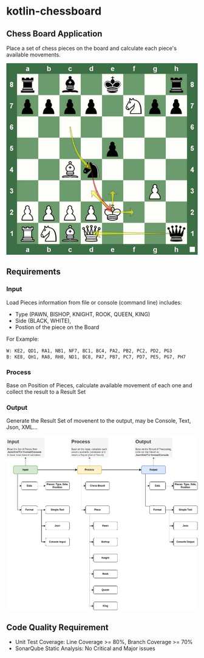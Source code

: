 # kotlin-chessboard

## Chess Board Application

Place a set of chess pieces on the board and calculate each piece's available movements.

![The Chess Board](./doc/img/ChessBoard.jpg)

## Requirements

### Input 

Load Pieces information from file or console (command line) includes: 
- Type (PAWN, BISHOP, KNIGHT, ROOK, QUEEN, KING) 
- Side (BLACK, WHITE), 
- Postion of the piece on the Board

For Example: 

```
W: KE2, QD1, RA1, NB1, NF7, BC1, BC4, PA2, PB2, PC2, PD2, PG3
B: KE8, QH1, RA8, RH8, ND1, BC8, PA7, PB7, PC7, PD7, PE5, PG7, PH7
```

### Process

Base on Position of Pieces, calculate available movement of each one and collect the result to a Result Set

### Output

Generate the Result Set of movenent to the output, may be Console, Text, Json, XML...

![Requirement](./doc/img/ChessBoard.drawio.png)

## Code Quality Requirement

- Unit Test Coverage: Line Coverage >= 80%, Branch Coverage >= 70%
- SonarQube Static Analysis: No Critical and Major issues


